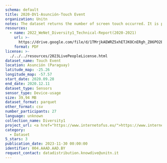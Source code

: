 ```yaml
---
schema: default
title: 2020-DV1-Asunción-Touch Event
organization: Unitn
notes: The dataset returns the number of screen touch occurred. It is part of Wenet Diversity 1 data collection, which contains data about the everyday life activities of students coming from 8 different universities located in China, Denmark, India, Italy, Mexico, Mongolia, Paraguay and UK. The data were collected via questionnaires, data coming from 27 smartphone sensors associated to thousand self-reported annotations over a period of 4 weeks.
resources:
  - name: 2022_WeNet_Diversity1_Technical-Report(2020-2021)
    url: >-
      https://drive.google.com/file/d/1TMrjkAEWRZ5xhETJKOCnERgh_Z06PO2E/view?usp=drive_link
    format: PDF
license: >-
  ./../../resources/2023LivePeopleLicense.html
dataset_name: Touch Event
location: Asunción (Paraguay)
latitude_map: -25.26
longitude_map: -57.57
start_date: 2020.09.28
end_date: 2020.12.11
dataset_type: Sensors
sensor_type: Device-usage
size: 39,94 MB
dataset_format: parquet
other_format: csv
number_participants: 27
language: unknown
collection_name: Diversity1
project_url: <a href="https://www.internetofus.eu/">https://www.internetofus.eu/</a>
category:
  - Dataset
5_stars: 3
publication_date: 2023-11-30 00:00:00
identifier: 004.AAAD.AAD.BY
request_contact: datadistribution.knowdive@unitn.it
---
```

